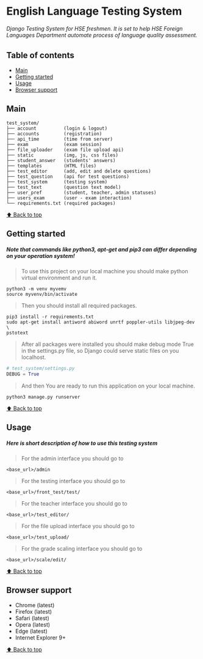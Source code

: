 # English Language Testing System
###### Django Testing System for HSE freshmen. It is set to help HSE Foreign Languages Department automate process of language quality assessment.

## Table of contents

- [Main](#main)
- [Getting started](#getting-started)
- [Usage](#usage)
- [Browser support](#browser-support)

## Main

```text
test_system/
├── account          (login & logout)
├── accounts         (registration)
├── api_time         (time from server)
├── exam             (exam session)
├── file_uploader    (exam file upload api)
├── static           (img, js, css files)
├── student_answer   (students' answers)
├── templates        (HTML files)
├── test_editor      (add, edit and delete questions)
├── test_question    (api for test questions)
├── test_system      (testing system)
├── test_text        (question text model)
├── user_pref        (student, teacher, admin statuses)
├── users_exam       (user - exam interaction)
└── requirements.txt (required packages)
```

[⬆ Back to top](#table-of-contents)

## Getting started

##### *Note that commands like python3, apt-get and pip3 can differ depending on your operation system!*

> To use this project on your local machine you should make python virtual environment and run it.

```shell
python3 -m venv myvemv
source myvenv/bin/activate
```
> Then you should install all required packages.

```shell
pip3 install -r requirements.txt
sudo apt-get install antiword abiword unrtf poppler-utils libjpeg-dev \
pstotext
```
> After all packages were installed you should make debug mode True in the settings.py file, so Django could serve static files on you localhost.

```python
# test_system/settings.py
DEBUG = True
```
> And then You are ready to run this application on your local machine.

```shell
python3 manage.py runserver
```

[⬆ Back to top](#table-of-contents)

## Usage

##### *Here is short description of how to use this testing system*

> For the admin interface you should go to

```
<base_url>/admin
```

> For the testing interface you should go to

```
<base_url>/front_test/test/
```

> For the teacher interface you should go to

```
<base_url>/test_editor/
```

> For the file upload interface you should go to

```
<base_url>/test_upload/
```

> For the grade scaling interface you should go to

```
<base_url>/scale/edit/
```

[⬆ Back to top](#table-of-contents)

## Browser support

- Chrome (latest)
- Firefox (latest)
- Safari (latest)
- Opera (latest)
- Edge (latest)
- Internet Explorer 9+

[⬆ Back to top](#table-of-contents)
